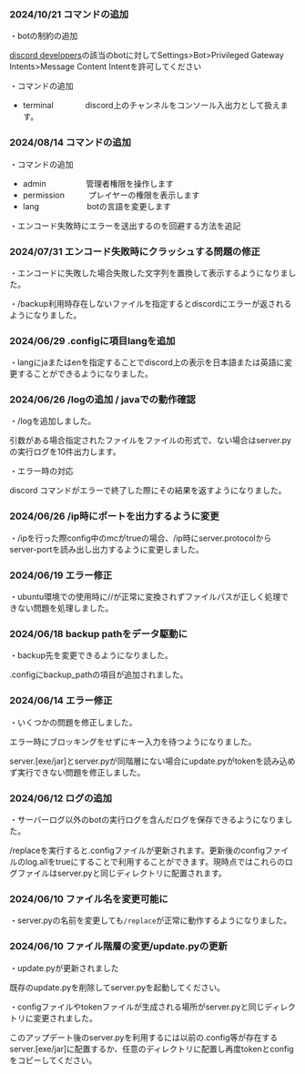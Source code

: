 ### 2024/10/21 コマンドの追加

・botの制約の追加

[discord developers](https://discord.com/developers/applications)の該当のbotに対してSettings>Bot>Privileged Gateway Intents>Message Content Intentを許可してください

・コマンドの追加

 - terminal　　　　discord上のチャンネルをコンソール入出力として扱えます。

### 2024/08/14 コマンドの追加

・コマンドの追加

 - admin　　　　　管理者権限を操作します
 - permission　　　プレイヤーの権限を表示します
 - lang　　　　　　botの言語を変更します

・エンコード失敗時にエラーを送出するのを回避する方法を追記

### 2024/07/31 エンコード失敗時にクラッシュする問題の修正

・エンコードに失敗した場合失敗した文字列を置換して表示するようになりました。

・/backup利用時存在しないファイルを指定するとdiscordにエラーが返されるようになりました。

### 2024/06/29 .configに項目langを追加

・langにjaまたはenを指定することでdiscord上の表示を日本語または英語に変更することができるようになりました。

### 2024/06/26 /logの追加 / javaでの動作確認

・/logを追加しました。

引数がある場合指定されたファイルをファイルの形式で、ない場合はserver.pyの実行ログを10件出力します。

・エラー時の対応

discord コマンドがエラーで終了した際にその結果を返すようになりました。

### 2024/06/26 /ip時にポートを出力するように変更

・/ipを行った際config中のmcがtrueの場合、/ip時にserver.protocolからserver-portを読み出し出力するように変更しました。

### 2024/06/19 エラー修正

・ubuntu環境での使用時に//が正常に変換されずファイルパスが正しく処理できない問題を処理しました。

### 2024/06/18 backup pathをデータ駆動に

・backup先を変更できるようになりました。

.configにbackup_pathの項目が追加されました。

### 2024/06/14 エラー修正

・いくつかの問題を修正しました。

エラー時にブロッキングをせずにキー入力を待つようになりました。

server.[exe/jar]とserver.pyが同階層にない場合にupdate.pyがtokenを読み込めず実行できない問題を修正しました。

### 2024/06/12 ログの追加

・サーバーログ以外のbotの実行ログを含んだログを保存できるようになりました。

/replaceを実行すると.configファイルが更新されます。更新後のconfigファイルのlog.allをtrueにすることで利用することができます。現時点ではこれらのログファイルはserver.pyと同じディレクトリに配置されます。

### 2024/06/10 ファイル名を変更可能に

・server.pyの名前を変更しても`/replace`が正常に動作するようになりました。

### 2024/06/10 ファイル階層の変更/update.pyの更新

・update.pyが更新されました

既存のupdate.pyを削除してserver.pyを起動してください。

・configファイルやtokenファイルが生成される場所がserver.pyと同じディレクトリに変更されました。

このアップデート後のserver.pyを利用するには以前の.config等が存在するserver.[exe/jar]に配置するか、任意のディレクトリに配置し再度tokenとconfigをコピーしてください。
